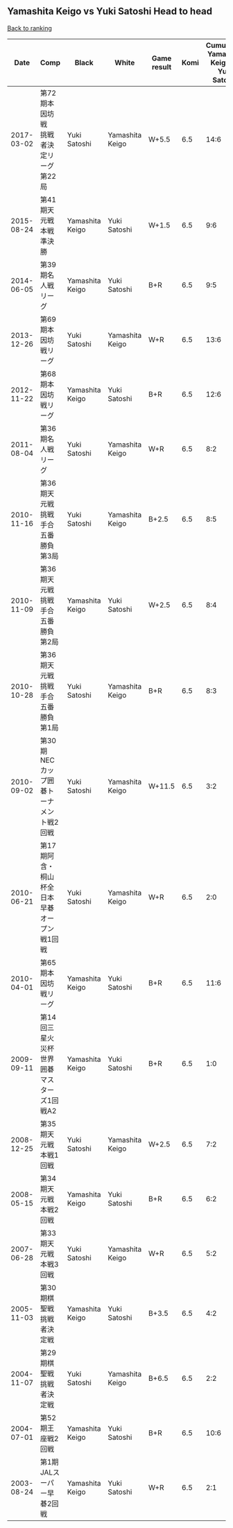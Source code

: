 ## Yamashita Keigo vs Yuki Satoshi Head to head

[Back to ranking](../../index.md)




| **Date** | **Comp** | **Black** | **White** | **Game result** | **Komi** | **Cumulative Yamashita Keigo vs Yuki Satoshi** | **Yamashita Keigo streak** | **Yuki Satoshi streak** | 
| --- | --- | --- | --- | --- | --- | --- | --- | --- |
| 2017-03-02 | 第72期本因坊戦　挑戦者決定リーグ第22局 | Yuki Satoshi | Yamashita Keigo | W+5.5 | 6.5 | 14:6 | 5 | 0 | 
| 2015-08-24 | 第41期天元戦本戦準決勝 | Yamashita Keigo | Yuki Satoshi | W+1.5 | 6.5 | 9:6 | 0 | 1 | 
| 2014-06-05 | 第39期名人戦リーグ | Yamashita Keigo | Yuki Satoshi | B+R | 6.5 | 9:5 | 1 | 0 | 
| 2013-12-26 | 第69期本因坊戦リーグ | Yuki Satoshi | Yamashita Keigo | W+R | 6.5 | 13:6 | 4 | 0 | 
| 2012-11-22 | 第68期本因坊戦リーグ | Yamashita Keigo | Yuki Satoshi | B+R | 6.5 | 12:6 | 3 | 0 | 
| 2011-08-04 | 第36期名人戦リーグ | Yuki Satoshi | Yamashita Keigo | W+R | 6.5 | 8:2 | 6 | 0 | 
| 2010-11-16 | 第36期天元戦挑戦手合五番勝負第3局 | Yuki Satoshi | Yamashita Keigo | B+2.5 | 6.5 | 8:5 | 0 | 3 | 
| 2010-11-09 | 第36期天元戦挑戦手合五番勝負第2局 | Yamashita Keigo | Yuki Satoshi | W+2.5 | 6.5 | 8:4 | 0 | 2 | 
| 2010-10-28 | 第36期天元戦挑戦手合五番勝負第1局 | Yuki Satoshi | Yamashita Keigo | B+R | 6.5 | 8:3 | 0 | 1 | 
| 2010-09-02 | 第30期NECカップ囲碁トーナメント戦2回戦 | Yuki Satoshi | Yamashita Keigo | W+11.5 | 6.5 | 3:2 | 1 | 0 | 
| 2010-06-21 | 第17期阿含・桐山杯全日本早碁オープン戦1回戦 | Yuki Satoshi | Yamashita Keigo | W+R | 6.5 | 2:0 | 2 | 0 | 
| 2010-04-01 | 第65期本因坊戦リーグ | Yamashita Keigo | Yuki Satoshi | B+R | 6.5 | 11:6 | 2 | 0 | 
| 2009-09-11 | 第14回三星火災杯世界囲碁マスターズ1回戦A2 | Yamashita Keigo | Yuki Satoshi | B+R | 6.5 | 1:0 | 1 | 0 | 
| 2008-12-25 | 第35期天元戦本戦1回戦 | Yuki Satoshi | Yamashita Keigo | W+2.5 | 6.5 | 7:2 | 5 | 0 | 
| 2008-05-15 | 第34期天元戦本戦2回戦 | Yamashita Keigo | Yuki Satoshi | B+R | 6.5 | 6:2 | 4 | 0 | 
| 2007-06-28 | 第33期天元戦本戦3回戦 | Yuki Satoshi | Yamashita Keigo | W+R | 6.5 | 5:2 | 3 | 0 | 
| 2005-11-03 | 第30期棋聖戦挑戦者決定戦 | Yamashita Keigo | Yuki Satoshi | B+3.5 | 6.5 | 4:2 | 2 | 0 | 
| 2004-11-07 | 第29期棋聖戦挑戦者決定戦 | Yuki Satoshi | Yamashita Keigo | B+6.5 | 6.5 | 2:2 | 0 | 2 | 
| 2004-07-01 | 第52期王座戦2回戦 | Yamashita Keigo | Yuki Satoshi | B+R | 6.5 | 10:6 | 1 | 0 | 
| 2003-08-24 | 第1期JALスーパー早碁2回戦 | Yamashita Keigo | Yuki Satoshi | W+R | 6.5 | 2:1 | 0 | 1 |




